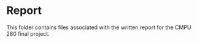 # Report

This folder contains files associated with the written report for the
CMPU 280 final project.
